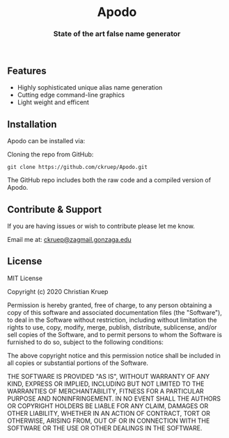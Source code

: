 <h1 align="center">Apodo</h1>

<h3 align ="center">State of the art false name generator</h3>
<br>

Features
--------

- Highly sophisticated unique alias name generation
- Cutting edge command-line graphics
- Light weight and efficent
  

Installation
------------

Apodo can be installed via: 

Cloning the repo from GitHub:
  ```
  git clone https://github.com/ckruep/Apodo.git
  ```

  The GitHub repo includes both the raw code and a compiled version of Apodo.

Contribute & Support 
-------
If you are having issues or wish to contribute please let me know.

Email me at: ckruep@zagmail.gonzaga.edu

License
-------

MIT License

Copyright (c) 2020 Christian Kruep

Permission is hereby granted, free of charge, to any person obtaining a copy
of this software and associated documentation files (the "Software"), to deal
in the Software without restriction, including without limitation the rights
to use, copy, modify, merge, publish, distribute, sublicense, and/or sell
copies of the Software, and to permit persons to whom the Software is
furnished to do so, subject to the following conditions:

The above copyright notice and this permission notice shall be included in all
copies or substantial portions of the Software.

THE SOFTWARE IS PROVIDED "AS IS", WITHOUT WARRANTY OF ANY KIND, EXPRESS OR
IMPLIED, INCLUDING BUT NOT LIMITED TO THE WARRANTIES OF MERCHANTABILITY,
FITNESS FOR A PARTICULAR PURPOSE AND NONINFRINGEMENT. IN NO EVENT SHALL THE
AUTHORS OR COPYRIGHT HOLDERS BE LIABLE FOR ANY CLAIM, DAMAGES OR OTHER
LIABILITY, WHETHER IN AN ACTION OF CONTRACT, TORT OR OTHERWISE, ARISING FROM,
OUT OF OR IN CONNECTION WITH THE SOFTWARE OR THE USE OR OTHER DEALINGS IN THE
SOFTWARE.

